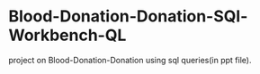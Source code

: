 # Blood-Donation-Donation-SQl-Workbench-QL
project on  Blood-Donation-Donation using sql queries(in ppt file).


